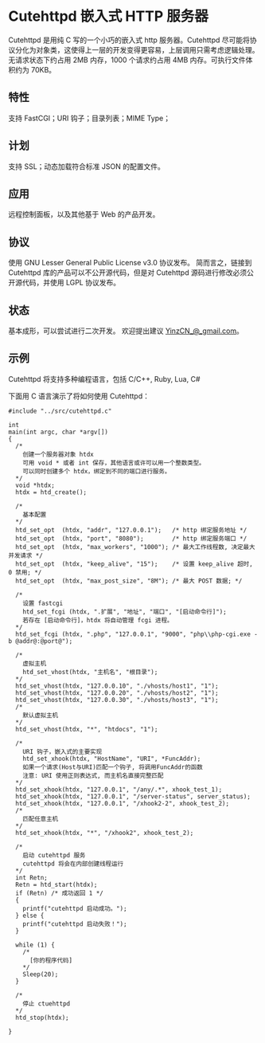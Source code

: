 Cutehttpd 嵌入式 HTTP 服务器
============================

Cutehttpd 是用纯 C 写的一个小巧的嵌入式 http 服务器。Cutehttpd 尽可能将协议分化为对象类，这使得上一层的开发变得更容易，上层调用只需考虑逻辑处理。无请求状态下约占用 2MB 内存，1000 个请求约占用 4MB 内存。可执行文件体积约为 70KB。


特性
----
支持 FastCGI；URI 钩子；目录列表；MIME Type；


计划
----
支持 SSL；动态加载符合标准 JSON 的配置文件。


应用
----
远程控制面板，以及其他基于 Web 的产品开发。


协议
----
使用 GNU Lesser General Public License v3.0 协议发布。
简而言之，链接到 Cutehttpd 库的产品可以不公开源代码，但是对 Cutehttpd 源码进行修改必须公开源代码，并使用 LGPL 协议发布。


状态
----
基本成形，可以尝试进行二次开发。
欢迎提出建议 YinzCN_@_gmail.com。


示例
----
Cutehttpd 将支持多种编程语言，包括 C/C++, Ruby, Lua, C#

下面用 C 语言演示了将如何使用 Cutehttpd：


    #include "../src/cutehttpd.c"

    int
    main(int argc, char *argv[])
    {
      /*
        创建一个服务器对象 htdx
        可用 void * 或者 int 保存，其他语言或许可以用一个整数类型。
        可以同时创建多个 htdx，绑定到不同的端口进行服务。
      */
      void *htdx;
      htdx = htd_create();

      /*
        基本配置
      */
      htd_set_opt  (htdx, "addr", "127.0.0.1");   /* http 绑定服务地址 */
      htd_set_opt  (htdx, "port", "8080");        /* http 绑定服务端口 */
      htd_set_opt  (htdx, "max_workers", "1000"); /* 最大工作线程数, 决定最大并发请求 */
      htd_set_opt  (htdx, "keep_alive", "15");    /* 设置 keep_alive 超时, 0 禁用; */
      htd_set_opt  (htdx, "max_post_size", "8M"); /* 最大 POST 数据; */

      /*
        设置 fastcgi
        htd_set_fcgi (htdx, ".扩展", "地址", "端口", "[启动命令行]");
        若存在 [启动命令行]，htdx 将自动管理 fcgi 进程。
      */
      htd_set_fcgi (htdx, ".php", "127.0.0.1", "9000", "php\\php-cgi.exe -b @addr@:@port@");

      /*
        虚拟主机
        htd_set_vhost(htdx, "主机名", "根目录");
      */
      htd_set_vhost(htdx, "127.0.0.10", "./vhosts/host1", "1");
      htd_set_vhost(htdx, "127.0.0.20", "./vhosts/host2", "1");
      htd_set_vhost(htdx, "127.0.0.30", "./vhosts/host3", "1");
      /*
        默认虚拟主机
      */
      htd_set_vhost(htdx, "*", "htdocs", "1");

      /*
        URI 钩子，嵌入式的主要实现
        htd_set_xhook(htdx, "HostName", "URI", *FuncAddr);
        如果一个请求(Host与URI)匹配一个钩子, 将调用FuncAddr的函数
        注意: URI 使用正则表达式, 而主机名直接完整匹配
      */
      htd_set_xhook(htdx, "127.0.0.1", "/any/.*", xhook_test_1);
      htd_set_xhook(htdx, "127.0.0.1", "/server-status", server_status);
      htd_set_xhook(htdx, "127.0.0.1", "/xhook2-2", xhook_test_2);
      /*
        匹配任意主机
      */
      htd_set_xhook(htdx, "*", "/xhook2", xhook_test_2);

      /*
        启动 cutehttpd 服务
        cutehttpd 将会在内部创建线程运行
      */
      int Retn;
      Retn = htd_start(htdx);
      if (Retn) /* 成功返回 1 */
      {
        printf("cutehttpd 启动成功。");
      } else {
        printf("cutehttpd 启动失败！");
      }

      while (1) {
        /*
          [你的程序代码]
        */
        Sleep(20);
      }

      /*
        停止 ctuehttpd
      */
      htd_stop(htdx);

    }
